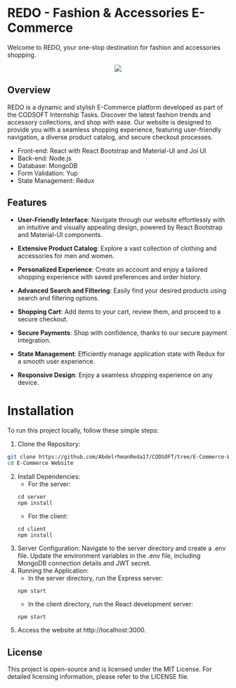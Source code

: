 # REDO - Fashion & Accessories E-Commerce

Welcome to REDO, your one-stop destination for fashion and accessories shopping.

<div align="center" >
    <img src="https://github.com/AbdelrhmanReda17/CODSOFT/assets/90706154/a12e350b-53aa-4b16-82d5-67b7982ea9fe">
</div>

## Overview
REDO is a dynamic and stylish E-Commerce platform developed as part of the CODSOFT Internship Tasks. Discover the latest fashion trends and accessory collections, and shop with ease. Our website is designed to provide you with a seamless shopping experience, featuring user-friendly navigation, a diverse product catalog, and secure checkout processes.

- Front-end: React with React Bootstrap and Material-UI and  Joi UI
- Back-end: Node.js
- Database: MongoDB
- Form Validation: Yup
- State Management: Redux

## Features

- **User-Friendly Interface**: Navigate through our website effortlessly with an intuitive and visually appealing design, powered by React Bootstrap and Material-UI components.

- **Extensive Product Catalog**: Explore a vast collection of clothing and accessories for men and women.

- **Personalized Experience**: Create an account and enjoy a tailored shopping experience with saved preferences and order history.

- **Advanced Search and Filtering**: Easily find your desired products using search and filtering options.

- **Shopping Cart**: Add items to your cart, review them, and proceed to a secure checkout.

- **Secure Payments**: Shop with confidence, thanks to our secure payment integration.

- **State Management**: Efficiently manage application state with Redux for a smooth user experience.

- **Responsive Design**: Enjoy a seamless shopping experience on any device.


# Installation

To run this project locally, follow these simple steps:

1. Clone the Repository:
  ```bash
  git clone https://github.com/AbdelrhmanReda17/CODSOFT/tree/E-Commerce-Website
  cd E-Commerce Website
  ```
2. Install Dependencies:
   - For the server:
    ```
    cd server
    npm install
    ```
   - For the client:
    ```
    cd client
    npm install
    ```
3. Server Configuration:
  Navigate to the server directory and create a .env file.
  Update the environment variables in the .env file, including MongoDB connection details and JWT secret.
4. Running the Application:
   - In the server directory, run the Express server:
    ```
    npm start
    ```
   - In the client directory, run the React development server:
    ```
    npm start
    ```
5. Access the website at http://localhost:3000.

## License
This project is open-source and is licensed under the MIT License. For detailed licensing information, please refer to the LICENSE file.
